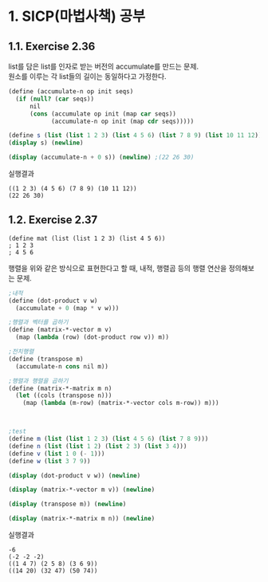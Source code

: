 # 1. SICP(마법사책) 공부

## 1.1. Exercise 2.36

list를 담은 list를 인자로 받는 버전의 accumulate를 만드는 문제.
<br>
원소를 이루는 각 list들의 길이는 동일하다고 가정한다.

```scheme
(define (accumulate-n op init seqs)
  (if (null? (car seqs))
      nil
      (cons (accumulate op init (map car seqs))
            (accumulate-n op init (map cdr seqs)))))

(define s (list (list 1 2 3) (list 4 5 6) (list 7 8 9) (list 10 11 12)))
(display s) (newline)

(display (accumulate-n + 0 s)) (newline) ;(22 26 30)
```
실행결과
```
((1 2 3) (4 5 6) (7 8 9) (10 11 12))
(22 26 30)

```

## 1.2. Exercise 2.37

```
(define mat (list (list 1 2 3) (list 4 5 6))
; 1 2 3
; 4 5 6
```

행렬을 위와 같은 방식으로 표현한다고 할 때,
내적, 행렬곱 등의 행렬 연산을 정의해보는 문제.

```scheme
;내적
(define (dot-product v w)
  (accumulate + 0 (map * v w)))

;행렬과 벡터를 곱하기
(define (matrix-*-vector m v)
  (map (lambda (row) (dot-product row v)) m))

;전치행렬
(define (transpose m)
  (accumulate-n cons nil m))

;행렬과 행렬을 곱하기
(define (matrix-*-matrix m n)
  (let ((cols (transpose n)))
    (map (lambda (m-row) (matrix-*-vector cols m-row)) m)))



;test
(define m (list (list 1 2 3) (list 4 5 6) (list 7 8 9)))
(define n (list (list 1 2) (list 2 3) (list 3 4)))
(define v (list 1 0 (- 1)))
(define w (list 3 7 9))

(display (dot-product v w)) (newline)

(display (matrix-*-vector m v)) (newline)

(display (transpose m)) (newline)

(display (matrix-*-matrix m n)) (newline)
```
실행결과
```
-6
(-2 -2 -2)
((1 4 7) (2 5 8) (3 6 9))
((14 20) (32 47) (50 74))

```
